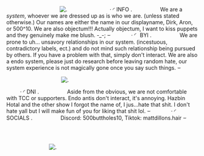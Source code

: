           ![.](https://file.garden/ZhFz5XtGggibKC4O/Untitled316_20241207231611.png)
 
 
 
 
 
 
 ‧ ◜ INFO .
     We are a *system*, whoever we are dressed up as is who we are. (unless stated otherwise.) Our names are either the name in our displayname, Dirk, Aron, or 500^10. We are also objectum!!! Actually objectum, I want to kiss puppets and they genuinely make me blush. -_-; ⏖
 
   
   ‧ ◜ BYI .
     We are prone to uh... unsavory relationships in our system. (incestuous, contradictory labels, ect.) and do not mind such relationship being pursued by others. If you have a problem with that, simply don't interact. We are also a endo system, please just do research before leaving random hate, our system experience is not magically gone once you say such things.  ⏖


   
         ![.](https://file.garden/ZhFz5XtGggibKC4O/Untitled316_20241208004022.png)

 
  
 ‧ ◜ DNI .
     Aside from the obvious, we are not comfortable with TCC or supporters. Endo antis don't interact, it's annoying. Hazbin Hotal and the other show I forgot the name of, I jus...hate that shit. I don't hate yall but I will make fun of you for liking that shit lol.   ⏖
 
   
   ‧ ◜ SOCIALS .
     Discord: 500buttholes10, Tiktok: mattdillons.hair  ⏖
  
 
  
  
  
 

      
        ![.](https://file.garden/ZhFz5XtGggibKC4O/Untitled314_20241207144346.png)

        
